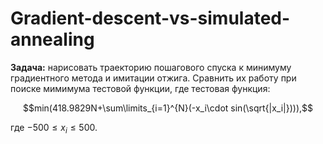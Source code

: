 # Gradient-descent-vs-simulated-annealing

**Задача:** нарисовать траекторию пошагового спуска к минимуму градиентного метода и имитации отжига. Сравнить их работу при поиске мимимума тестовой функции, где тестовая функция:

$$min(418.9829N+\sum\limits_{i=1}^{N}(-x_i\cdot sin(\sqrt{|x_i|}))),$$

где $-500\leq x_i\leq 500$.
